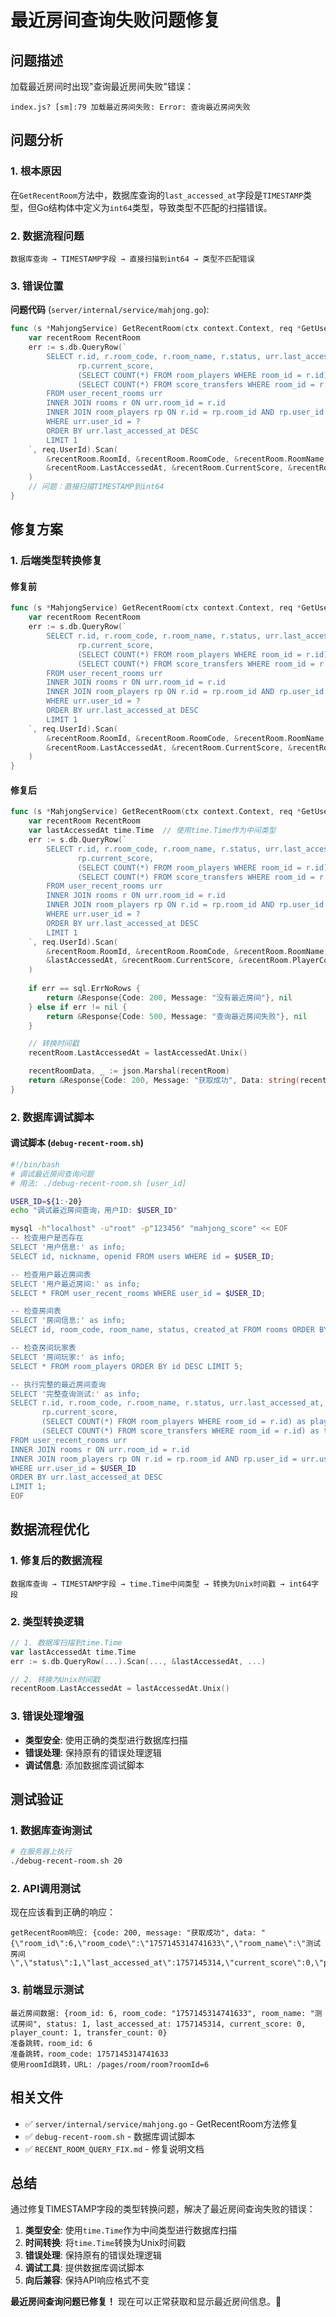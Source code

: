 # 最近房间查询失败问题修复

## 问题描述

加载最近房间时出现"查询最近房间失败"错误：

```
index.js? [sm]:79 加载最近房间失败: Error: 查询最近房间失败
```

## 问题分析

### 1. 根本原因

在`GetRecentRoom`方法中，数据库查询的`last_accessed_at`字段是`TIMESTAMP`类型，但Go结构体中定义为`int64`类型，导致类型不匹配的扫描错误。

### 2. 数据流程问题

```
数据库查询 → TIMESTAMP字段 → 直接扫描到int64 → 类型不匹配错误
```

### 3. 错误位置

**问题代码** (`server/internal/service/mahjong.go`):
```go
func (s *MahjongService) GetRecentRoom(ctx context.Context, req *GetUserRequest) (*Response, error) {
    var recentRoom RecentRoom
    err := s.db.QueryRow(`
        SELECT r.id, r.room_code, r.room_name, r.status, urr.last_accessed_at,
               rp.current_score,
               (SELECT COUNT(*) FROM room_players WHERE room_id = r.id) as player_count,
               (SELECT COUNT(*) FROM score_transfers WHERE room_id = r.id) as transfer_count
        FROM user_recent_rooms urr
        INNER JOIN rooms r ON urr.room_id = r.id
        INNER JOIN room_players rp ON r.id = rp.room_id AND rp.user_id = urr.user_id
        WHERE urr.user_id = ?
        ORDER BY urr.last_accessed_at DESC
        LIMIT 1
    `, req.UserId).Scan(
        &recentRoom.RoomId, &recentRoom.RoomCode, &recentRoom.RoomName, &recentRoom.Status,
        &recentRoom.LastAccessedAt, &recentRoom.CurrentScore, &recentRoom.PlayerCount, &recentRoom.TransferCount,
    )
    // 问题：直接扫描TIMESTAMP到int64
}
```

## 修复方案

### 1. 后端类型转换修复

#### 修复前
```go
func (s *MahjongService) GetRecentRoom(ctx context.Context, req *GetUserRequest) (*Response, error) {
    var recentRoom RecentRoom
    err := s.db.QueryRow(`
        SELECT r.id, r.room_code, r.room_name, r.status, urr.last_accessed_at,
               rp.current_score,
               (SELECT COUNT(*) FROM room_players WHERE room_id = r.id) as player_count,
               (SELECT COUNT(*) FROM score_transfers WHERE room_id = r.id) as transfer_count
        FROM user_recent_rooms urr
        INNER JOIN rooms r ON urr.room_id = r.id
        INNER JOIN room_players rp ON r.id = rp.room_id AND rp.user_id = urr.user_id
        WHERE urr.user_id = ?
        ORDER BY urr.last_accessed_at DESC
        LIMIT 1
    `, req.UserId).Scan(
        &recentRoom.RoomId, &recentRoom.RoomCode, &recentRoom.RoomName, &recentRoom.Status,
        &recentRoom.LastAccessedAt, &recentRoom.CurrentScore, &recentRoom.PlayerCount, &recentRoom.TransferCount,
    )
}
```

#### 修复后
```go
func (s *MahjongService) GetRecentRoom(ctx context.Context, req *GetUserRequest) (*Response, error) {
    var recentRoom RecentRoom
    var lastAccessedAt time.Time  // 使用time.Time作为中间类型
    err := s.db.QueryRow(`
        SELECT r.id, r.room_code, r.room_name, r.status, urr.last_accessed_at,
               rp.current_score,
               (SELECT COUNT(*) FROM room_players WHERE room_id = r.id) as player_count,
               (SELECT COUNT(*) FROM score_transfers WHERE room_id = r.id) as transfer_count
        FROM user_recent_rooms urr
        INNER JOIN rooms r ON urr.room_id = r.id
        INNER JOIN room_players rp ON r.id = rp.room_id AND rp.user_id = urr.user_id
        WHERE urr.user_id = ?
        ORDER BY urr.last_accessed_at DESC
        LIMIT 1
    `, req.UserId).Scan(
        &recentRoom.RoomId, &recentRoom.RoomCode, &recentRoom.RoomName, &recentRoom.Status,
        &lastAccessedAt, &recentRoom.CurrentScore, &recentRoom.PlayerCount, &recentRoom.TransferCount,
    )
    
    if err == sql.ErrNoRows {
        return &Response{Code: 200, Message: "没有最近房间"}, nil
    } else if err != nil {
        return &Response{Code: 500, Message: "查询最近房间失败"}, nil
    }

    // 转换时间戳
    recentRoom.LastAccessedAt = lastAccessedAt.Unix()

    recentRoomData, _ := json.Marshal(recentRoom)
    return &Response{Code: 200, Message: "获取成功", Data: string(recentRoomData)}, nil
}
```

### 2. 数据库调试脚本

#### 调试脚本 (`debug-recent-room.sh`)
```bash
#!/bin/bash
# 调试最近房间查询问题
# 用法: ./debug-recent-room.sh [user_id]

USER_ID=${1:-20}
echo "调试最近房间查询，用户ID: $USER_ID"

mysql -h"localhost" -u"root" -p"123456" "mahjong_score" << EOF
-- 检查用户是否存在
SELECT '用户信息:' as info;
SELECT id, nickname, openid FROM users WHERE id = $USER_ID;

-- 检查用户最近房间表
SELECT '用户最近房间:' as info;
SELECT * FROM user_recent_rooms WHERE user_id = $USER_ID;

-- 检查房间表
SELECT '房间信息:' as info;
SELECT id, room_code, room_name, status, created_at FROM rooms ORDER BY id DESC LIMIT 5;

-- 检查房间玩家表
SELECT '房间玩家:' as info;
SELECT * FROM room_players ORDER BY id DESC LIMIT 5;

-- 执行完整的最近房间查询
SELECT '完整查询测试:' as info;
SELECT r.id, r.room_code, r.room_name, r.status, urr.last_accessed_at,
       rp.current_score,
       (SELECT COUNT(*) FROM room_players WHERE room_id = r.id) as player_count,
       (SELECT COUNT(*) FROM score_transfers WHERE room_id = r.id) as transfer_count
FROM user_recent_rooms urr
INNER JOIN rooms r ON urr.room_id = r.id
INNER JOIN room_players rp ON r.id = rp.room_id AND rp.user_id = urr.user_id
WHERE urr.user_id = $USER_ID
ORDER BY urr.last_accessed_at DESC
LIMIT 1;
EOF
```

## 数据流程优化

### 1. 修复后的数据流程

```
数据库查询 → TIMESTAMP字段 → time.Time中间类型 → 转换为Unix时间戳 → int64字段
```

### 2. 类型转换逻辑

```go
// 1. 数据库扫描到time.Time
var lastAccessedAt time.Time
err := s.db.QueryRow(...).Scan(..., &lastAccessedAt, ...)

// 2. 转换为Unix时间戳
recentRoom.LastAccessedAt = lastAccessedAt.Unix()
```

### 3. 错误处理增强

- **类型安全**: 使用正确的类型进行数据库扫描
- **错误处理**: 保持原有的错误处理逻辑
- **调试信息**: 添加数据库调试脚本

## 测试验证

### 1. 数据库查询测试

```bash
# 在服务器上执行
./debug-recent-room.sh 20
```

### 2. API调用测试

现在应该看到正确的响应：
```
getRecentRoom响应: {code: 200, message: "获取成功", data: "{\"room_id\":6,\"room_code\":\"1757145314741633\",\"room_name\":\"测试房间\",\"status\":1,\"last_accessed_at\":1757145314,\"current_score\":0,\"player_count\":1,\"transfer_count\":0}"}
```

### 3. 前端显示测试

```
最近房间数据: {room_id: 6, room_code: "1757145314741633", room_name: "测试房间", status: 1, last_accessed_at: 1757145314, current_score: 0, player_count: 1, transfer_count: 0}
准备跳转，room_id: 6
准备跳转，room_code: 1757145314741633
使用roomId跳转，URL: /pages/room/room?roomId=6
```

## 相关文件

- ✅ `server/internal/service/mahjong.go` - GetRecentRoom方法修复
- ✅ `debug-recent-room.sh` - 数据库调试脚本
- ✅ `RECENT_ROOM_QUERY_FIX.md` - 修复说明文档

## 总结

通过修复TIMESTAMP字段的类型转换问题，解决了最近房间查询失败的错误：

1. **类型安全**: 使用`time.Time`作为中间类型进行数据库扫描
2. **时间转换**: 将`time.Time`转换为Unix时间戳
3. **错误处理**: 保持原有的错误处理逻辑
4. **调试工具**: 提供数据库调试脚本
5. **向后兼容**: 保持API响应格式不变

**最近房间查询问题已修复！** 现在可以正常获取和显示最近房间信息。🎉
